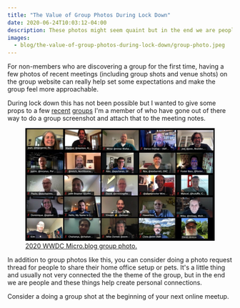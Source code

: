 ```yaml
---
title: "The Value of Group Photos During Lock Down"
date: 2020-06-24T10:03:12-04:00
description: These photos might seem quaint but in the end we are people and these things help create personal connections. 
images:
  - blog/the-value-of-group-photos-during-lock-down/group-photo.jpeg
---
```


For non-members who are discovering a group for the first time, having a few photos of recent meetings (including group shots and venue shots) on the group website can really help set some expectations and make the group feel more approachable.

During lock down this has not been possible but I wanted to give some props to a few [recent](https://events.indieweb.org/2020/04/online-homebrew-website-club-west-coast-Q8s6bDkwQGlT) [groups](https://micro.welltempered.net/2020/06/23/thanks-to-all.html) I'm a member of who have gone out of there way to do a group screenshot and attach that to the meeting notes.

<figure class="mb-4 max-w-md mx-auto">
 <a href="group-photo.jpeg">
 <img class="shadow-lg border-solid border-2 border-black" src="group-photo.jpeg" alt="2020 WWDC Micro.blog group photo."></a>
 <figcaption class="text-sm italic"><a href="https://micro.welltempered.net/2020/06/23/thanks-to-all.html">2020 WWDC Micro.blog group photo.</a></figcaption>
</figure>

In addition to group photos like this, you can consider doing a photo request thread for people to share their home office setup or pets. It's a little thing and usually not very connected the the theme of the group, but in the end we are people and these things help create personal connections. 

Consider a doing a group shot at the beginning of your next online meetup.